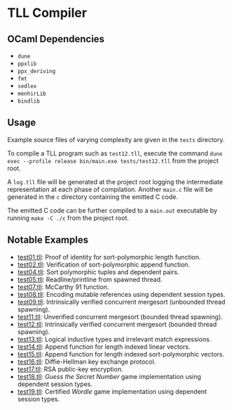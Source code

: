 # TLL Compiler

## OCaml Dependencies
- `dune`
- `ppxlib`
- `ppx_deriving`
- `fmt`
- `sedlex`
- `menhirLib`
- `bindlib`

## Usage
Example source files of varying complexity are given in the `tests` directory. 

To compile a TLL program such as `test12.tll`, execute the command `dune exec --profile release bin/main.exe tests/test12.tll` from the project root.

A `log.tll` file will be generated at the project root logging the intermediate representation at each phase of compilation. Another `main.c` file will be generated in the `c` directory containing the emitted C code. 

The emitted C code can be further compiled to a `main.out` executable by running `make -C ./c` from the project root.

## Notable Examples
- [test01.tll](./compiler/tests/test01.tll): Proof of identity for sort-polymorphic length function.
- [test02.tll](./compiler/tests/test02.tll): Verification of sort-polymorphic append function.
- [test04.tll](./compiler/tests/test04.tll): Sort polymorphic tuples and dependent pairs.
- [test05.tll](./compiler/tests/test05.tll): Readline/printline from spawned thread.
- [test07.tll](./compiler/tests/test07.tll): McCarthy 91 function.
- [test08.tll](./compiler/tests/test08.tll): Encoding mutable references using dependent session types.
- [test09.tll](./compiler/tests/test09.tll): Intrinsically verified concurrent mergesort (unbounded thread spawning).
- [test11.tll](./compiler/tests/test11.tll): Unverified concurrent mergesort (bounded thread spawning).
- [test12.tll](./compiler/tests/test12.tll): Intrinsically verified concurrent mergesort (bounded thread spawning).
- [test13.tll](./compiler/tests/test13.tll): Logical inductive types and irrelevant match expressions.
- [test14.tll](./compiler/tests/test14.tll): Append function for length indexed linear vectors.
- [test15.tll](./compiler/tests/test15.tll): Append function for length indexed sort-polymorphic vectors.
- [test16.tll](./compiler/tests/test16.tll): Diffie-Hellman key exchange protocol.
- [test17.tll](./compiler/tests/test17.tll): RSA public-key encryption.
- [test18.tll](./compiler/tests/test18.tll): *Guess the Secret Number* game implementation using dependent session types.
- [test19.tll](./compiler/tests/test19.tll): Certified *Wordle* game implementation using dependent session types.

